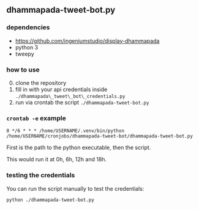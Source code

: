 ## dhammapada-tweet-bot.py

### dependencies

* https://github.com/ingeniumstudio/display-dhammapada
* python 3
* tweepy

### how to use

0. clone the repository
1. fill in with your api credentials inside `./dhammapada\_tweet\_bot\_credentials.py`
2. run via crontab the script `./dhammapada-tweet-bot.py`

### `crontab -e` example

`0 */6 * * * /home/USERNAME/.venv/bin/python /home/USERNAME/cronjobs/dhammapada-tweet-bot/dhammapada-tweet-bot.py`

First is the path to the python executable, then the script.

This would run it at 0h, 6h, 12h and 18h.

### testing the credentials

You can run the script manually to test the credentials:

```
python ./dhammapada-tweet-bot.py
```
